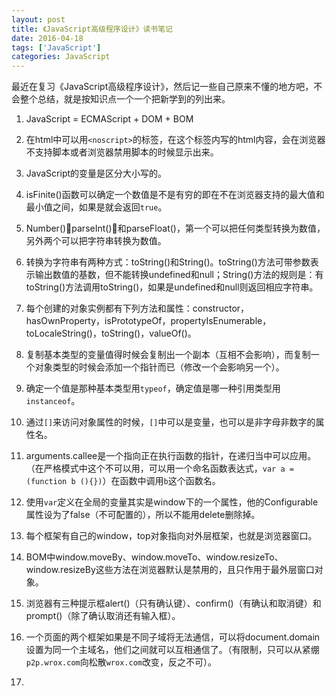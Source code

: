 ```yaml
---
layout: post
title: 《JavaScript高级程序设计》读书笔记
date: 2016-04-18
tags: ['JavaScript']
categories: JavaScript	
---
```


最近在复习《JavaScript高级程序设计》，然后记一些自己原来不懂的地方吧，不会整个总结，就是按知识点一个一个把新学到的列出来。

1. JavaScript = ECMAScript + DOM + BOM

2. 在html中可以用`<noscript>`的标签，在这个标签内写的html内容，会在浏览器不支持脚本或者浏览器禁用脚本的时候显示出来。

3.  JavaScript的变量是区分大小写的。

4. isFinite()函数可以确定一个数值是不是有穷的即在不在浏览器支持的最大值和最小值之间，如果是就会返回`true`。

5. Number()􏰟parseInt()􏰠和parseFloat()，第一个可以把任何类型转换为数值，另外两个可以把字符串转换为数值。

6. 转换为字符串有两种方式：toString()和String()。toString()方法可带参数表示输出数值的基数，但不能转换undefined和null；String()方法的规则是：有toString()方法调用toString()，如果是undefined和null则返回相应字符串。

7. 每个创建的对象实例都有下列方法和属性：constructor，hasOwnProperty，isPrototypeOf，propertyIsEnumerable，toLocaleString()，toString()，valueOf()。

8. 复制基本类型的变量值得时候会复制出一个副本（互相不会影响），而复制一个对象类型的时候会添加一个指针而已（修改一个会影响另一个）。

9. 确定一个值是那种基本类型用`typeof`，确定值是哪一种引用类型用`instanceof`。

10. 通过`[]`来访问对象属性的时候，`[]`中可以是变量，也可以是非字母非数字的属性名。

11. arguments.callee是一个指向正在执行函数的指针，在递归当中可以应用。（在严格模式中这个不可以用，可以用一个命名函数表达式，`var a = (function b (){})`）在函数中调用`b`这个函数名。

12. 使用`var`定义在全局的变量其实是window下的一个属性，他的Configurable属性设为了false（不可配置的），所以不能用delete删除掉。
13. 每个框架有自己的window，top对象指向对外层框架，也就是浏览器窗口。
14. BOM中window.moveBy、window.moveTo、window.resizeTo、window.resizeBy这些方法在浏览器默认是禁用的，且只作用于最外层窗口对象。
15. 浏览器有三种提示框alert()（只有确认键）、confirm()（有确认和取消键）和prompt()（除了确认取消还有输入框）。
16. 一个页面的两个框架如果是不同子域将无法通信，可以将document.domain设置为同一个主域名，他们之间就可以互相通信了。（有限制，只可以从紧绷`p2p.wrox.com`向松散`wrox.com`改变，反之不可）。
17. 